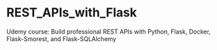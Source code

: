 # REST_APIs_with_Flask
Udemy course: Build professional REST APIs with Python, Flask, Docker, Flask-Smorest, and Flask-SQLAlchemy
